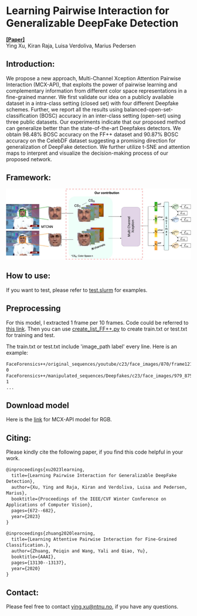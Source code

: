 # Learning Pairwise Interaction for Generalizable DeepFake Detection
[**[Paper]**](https://openaccess.thecvf.com/content/WACV2023W/XAI4B/html/Xu_Learning_Pairwise_Interaction_for_Generalizable_DeepFake_Detection_WACVW_2023_paper.html)\
Ying Xu, Kiran Raja, Luisa Verdoliva, Marius Pedersen
## Introduction:
We propose a new approach, Multi-Channel Xception Attention Pairwise Interaction (MCX-API), that exploits the power of pairwise learning and complementary information from different color space representations in a fine-grained manner. We first validate our idea on a publicly available dataset in a intra-class setting (closed set) with four different Deepfake schemes. Further, we report all the results using balanced-open-set-classification (BOSC) accuracy in an inter-class setting (open-set) using three public datasets. Our experiments indicate that our proposed method can generalize better than the state-of-the-art Deepfakes detectors. We obtain 98.48% BOSC accuracy on the FF++ dataset and 90.87% BOSC accuracy on the CelebDF dataset suggesting a promising direction for generalization of DeepFake detection. We further utilize t-SNE and attention maps to interpret and visualize the decision-making process of our proposed network.
## Framework:
![Framework](/figures/mcx-api.jpeg)

## How to use:
If you want to test, please refer to [test.slurm](test.slurm) for examples.


## Preprocessing
For this model, I extracted 1 frame per 10 frames.
Code could be referred to [this link](https://github.com/xuyingzhongguo/DFDC_face_extract/blob/main/facenet_mtcnn_DFDC.py).
Then you can use [create_list_FF++.py](https://github.com/xuyingzhongguo/MCX-API/blob/master/create_list_FF%2B%2B.py) to create train.txt or test.txt for training and test.

The train.txt or test.txt include 'image_path label' every line.
Here is an example:
```
FaceForensics++/original_sequences/youtube/c23/face_images/870/frame121.png 0
FaceForensics++/manipulated_sequences/Deepfakes/c23/face_images/979_875/frame1.png 1
...
```

## Download model
Here is the [link](https://drive.google.com/drive/folders/1jMdXLp3LhG06YQQicRu00aducCa2hcOT?usp=sharing) for MCX-API model for RGB. 

## Citing:
Please kindly cite the following paper, if you find this code helpful in your work.
```
@inproceedings{xu2023learning,
  title={Learning Pairwise Interaction for Generalizable DeepFake Detection},
  author={Xu, Ying and Raja, Kiran and Verdoliva, Luisa and Pedersen, Marius},
  booktitle={Proceedings of the IEEE/CVF Winter Conference on Applications of Computer Vision},
  pages={672--682},
  year={2023}
}
```
```
@inproceedings{zhuang2020learning,
  title={Learning Attentive Pairwise Interaction for Fine-Grained Classification.},
  author={Zhuang, Peiqin and Wang, Yali and Qiao, Yu},
  booktitle={AAAI},
  pages={13130--13137},
  year={2020}
}
```
## Contact:
Please feel free to contact ying.xu@ntnu.no, if you have any questions.


